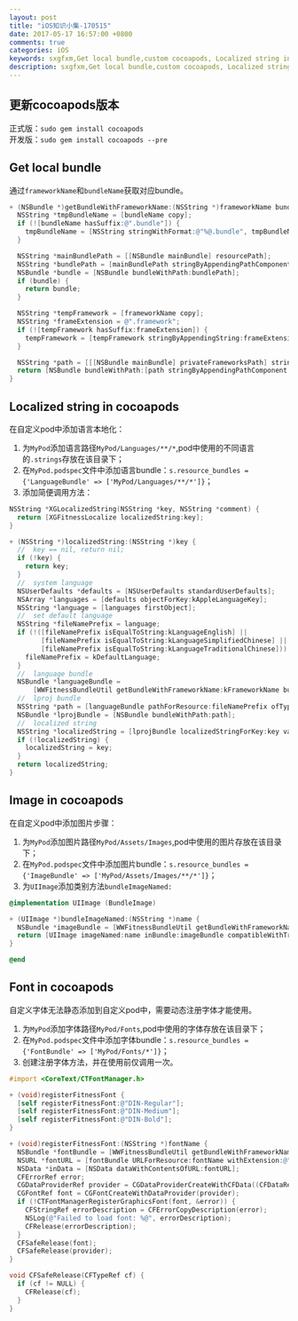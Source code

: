 ```yaml
---
layout: post
title: "iOS知识小集-170515"
date: 2017-05-17 16:57:00 +0800
comments: true
categories: iOS
keywords: sxgfxm,Get local bundle,custom cocoapods, Localized string in cocoapods,Image in cocoapods,Font in cocoapods
description: sxgfxm,Get local bundle,custom cocoapods, Localized string in cocoapods,Image in cocoapods,Font in cocoapods
---
```


## 更新cocoapods版本
正式版：`sudo gem install cocoapods`  
开发版：`sudo gem install cocoapods --pre  `

<!-- more -->

## Get local bundle
通过`frameworkName`和`bundleName`获取对应bundle。  

```objective-c
+ (NSBundle *)getBundleWithFrameworkName:(NSString *)frameworkName bundleName:(NSString *)bundleName {
  NSString *tmpBundleName = [bundleName copy];
  if (![bundleName hasSuffix:@".bundle"]) {
    tmpBundleName = [NSString stringWithFormat:@"%@.bundle", tmpBundleName];
  }

  NSString *mainBundlePath = [[NSBundle mainBundle] resourcePath];
  NSString *bundlePath = [mainBundlePath stringByAppendingPathComponent:tmpBundleName];
  NSBundle *bundle = [NSBundle bundleWithPath:bundlePath];
  if (bundle) {
    return bundle;
  }

  NSString *tempFramework = [frameworkName copy];
  NSString *frameExtension = @".framework";
  if (![tempFramework hasSuffix:frameExtension]) {
    tempFramework = [tempFramework stringByAppendingString:frameExtension];
  }

  NSString *path = [[[NSBundle mainBundle] privateFrameworksPath] stringByAppendingPathComponent:tempFramework];
  return [NSBundle bundleWithPath:[path stringByAppendingPathComponent:tmpBundleName]];
}
```

## Localized string in cocoapods
在自定义pod中添加语言本地化：  
1. 为`MyPod`添加语言路径`MyPod/Languages/**/*`,pod中使用的不同语言的`.strings`存放在该目录下；  
2. 在`MyPod.podspec`文件中添加语言bundle：`s.resource_bundles = {'LanguageBundle' => ['MyPod/Languages/**/*']}`；  
3. 添加简便调用方法：    


```objective-c
NSString *XGLocalizedString(NSString *key, NSString *comment) {
  return [XGFitnessLocalize localizedString:key];
}

+ (NSString *)localizedString:(NSString *)key {
  //  key == nil, return nil;
  if (!key) {
    return key;
  }
  //  system language
  NSUserDefaults *defaults = [NSUserDefaults standardUserDefaults];
  NSArray *languages = [defaults objectForKey:kAppleLanguageKey];
  NSString *language = [languages firstObject];
  //  set default language
  NSString *fileNamePrefix = language;
  if (!([fileNamePrefix isEqualToString:kLanguageEnglish] ||
        [fileNamePrefix isEqualToString:kLanguageSimplifiedChinese] ||
        [fileNamePrefix isEqualToString:kLanguageTraditionalChinese])) {
    fileNamePrefix = kDefaultLanguage;
  }
  //  language bundle
  NSBundle *languageBundle =
      [WWFitnessBundleUtil getBundleWithFrameworkName:kFrameworkName bundleName:kLanguageBundleName];
  //  lproj bundle
  NSString *path = [languageBundle pathForResource:fileNamePrefix ofType:@"lproj"];
  NSBundle *lprojBundle = [NSBundle bundleWithPath:path];
  //  localized string
  NSString *localizedString = [lprojBundle localizedStringForKey:key value:@"" table:@"Localizable"];
  if (!localizedString) {
    localizedString = key;
  }
  return localizedString;
}
```

## Image in cocoapods
在自定义pod中添加图片步骤：  
1. 为`MyPod`添加图片路径`MyPod/Assets/Images`,pod中使用的图片存放在该目录下；  
2. 在`MyPod.podspec`文件中添加图片bundle：`s.resource_bundles = {'ImageBundle' => ['MyPod/Assets/Images/**/*']}`；  
3. 为`UIImage`添加类别方法`bundleImageNamed:`    


```objective-c
@implementation UIImage (BundleImage)

+ (UIImage *)bundleImageNamed:(NSString *)name {
  NSBundle *imageBundle = [WWFitnessBundleUtil getBundleWithFrameworkName:@"MyPod" bundleName:@"ImageBundle"];
  return [UIImage imageNamed:name inBundle:imageBundle compatibleWithTraitCollection:nil];
}

@end
```

## Font in cocoapods
自定义字体无法静态添加到自定义pod中，需要动态注册字体才能使用。  
1. 为`MyPod`添加字体路径`MyPod/Fonts`,pod中使用的字体存放在该目录下；  
2. 在`MyPod.podspec`文件中添加字体bundle：`s.resource_bundles = {'FontBundle' => ['MyPod/Fonts/*']}`；  
3. 创建注册字体方法，并在使用前仅调用一次。  


```objective-c
#import <CoreText/CTFontManager.h>

+ (void)registerFitnessFont {
  [self registerFitnessFont:@"DIN-Regular"];
  [self registerFitnessFont:@"DIN-Medium"];
  [self registerFitnessFont:@"DIN-Bold"];
}

+ (void)registerFitnessFont:(NSString *)fontName {
  NSBundle *fontBundle = [WWFitnessBundleUtil getBundleWithFrameworkName:@"MyPod" bundleName:@"FontBundle"];
  NSURL *fontURL = [fontBundle URLForResource:fontName withExtension:@"otf" /*or TTF*/];
  NSData *inData = [NSData dataWithContentsOfURL:fontURL];
  CFErrorRef error;
  CGDataProviderRef provider = CGDataProviderCreateWithCFData((CFDataRef)inData);
  CGFontRef font = CGFontCreateWithDataProvider(provider);
  if (!CTFontManagerRegisterGraphicsFont(font, &error)) {
    CFStringRef errorDescription = CFErrorCopyDescription(error);
    NSLog(@"Failed to load font: %@", errorDescription);
    CFRelease(errorDescription);
  }
  CFSafeRelease(font);
  CFSafeRelease(provider);
}

void CFSafeRelease(CFTypeRef cf) {
  if (cf != NULL) {
    CFRelease(cf);
  }
}
```